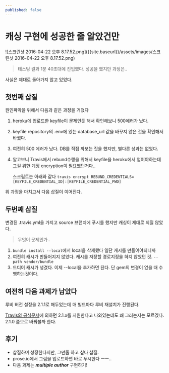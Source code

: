 ```yaml
---
published: false
---
```


캐싱 구현에 성공한 줄 알았건만
===

![스크린샷 2016-04-22 오후 8.17.52.png]({{site.baseurl}}/assets/images/스크린샷 2016-04-22 오후 8.17.52.png)

> 테스팅 결과 1분 40초대에 진입했다. 성공을 했지만 과정은..

사실은 제대로 돌아가지 않고 있었다. 

첫번째 삽질
---

원인파악을 위해서 다음과 같은 과정을 거쳤다
1. heroku에 업로드한 keyfile이 문제인듯 해서 확인해보니 500에러가 났다.
1. keyfile repository의 .env에 있는 database_url 값을 바꾸지 않은 것을 확인해서 바꿨다.
1. 여전히 500 에러가 났다. DB를 직접 까보는 짓을 했지만, 별다른 성과는 없었다.
1. 알고보니 Travis에서 rebund수행을 위해서 keyfile을 heroku에서 얻어야하는데 그걸 위한 계정 encryption이 필요했던거다.. 

	스크립트는 아래와 같다
    `travis encrypt REBUND_CREDENTIALS=[KEYFILE_CREDENTIAL_ID]:[KEYFILE_CREDENTIAL_PWD]`

위 과정을 마치고서 다음 삽질이 이어진다.

두번째 삽질
---

변경된 .travis.yml을 가지고 source 브랜치에 푸시를 했지만 캐싱이 제대로 되질 않았다.

> 무엇이 문제인가..

1. `bundle install --local`에서 local을 삭제했다 일단 캐시를 만들어야되니까
2. 여전히 캐시가 만들어지지 않았다. 캐시를 저장할 경로지정을 하지 않았던 것. `--path vendor/bundle` 
3. 드디어 캐시가 생겼다. 이제 --local을 추가하면 된다. 단 gem의 변경이 없을 때 수행하는것이다.

여전히 다음 과제가 남았다
---

루비 버전 설정을 2.1.1로 해두었는데 매 빌드마다 루비 재설치가 진행된다. 

[Travis의 공식문서](https://docs.travis-ci.com/user/languages/ruby)에 의하면 2.1.x를 지원한다고 나와있는데도 왜 그러는지는 모르겠다.
2.1.0 쯤으로 바꿔볼까 한다.


후기
---

- 삽질하며 성장한다지만, 그만좀 하고 싶다 삽질.
- prose.io에서 그림을 업로드하면 바로 푸시한다 ㅡㅡ..
- 다음 과제는 ***multiple author*** 구현하기! 




